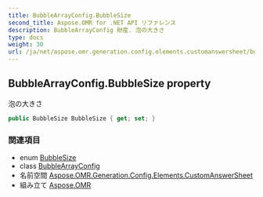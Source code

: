 ```yaml
---
title: BubbleArrayConfig.BubbleSize
second_title: Aspose.OMR for .NET API リファレンス
description: BubbleArrayConfig 財産. 泡の大きさ
type: docs
weight: 30
url: /ja/net/aspose.omr.generation.config.elements.customanswersheet/bubblearrayconfig/bubblesize/
---
```

## BubbleArrayConfig.BubbleSize property

泡の大きさ

```csharp
public BubbleSize BubbleSize { get; set; }
```

### 関連項目

* enum [BubbleSize](../../../aspose.omr.generation/bubblesize/)
* class [BubbleArrayConfig](../)
* 名前空間 [Aspose.OMR.Generation.Config.Elements.CustomAnswerSheet](../../bubblearrayconfig/)
* 組み立て [Aspose.OMR](../../../)


